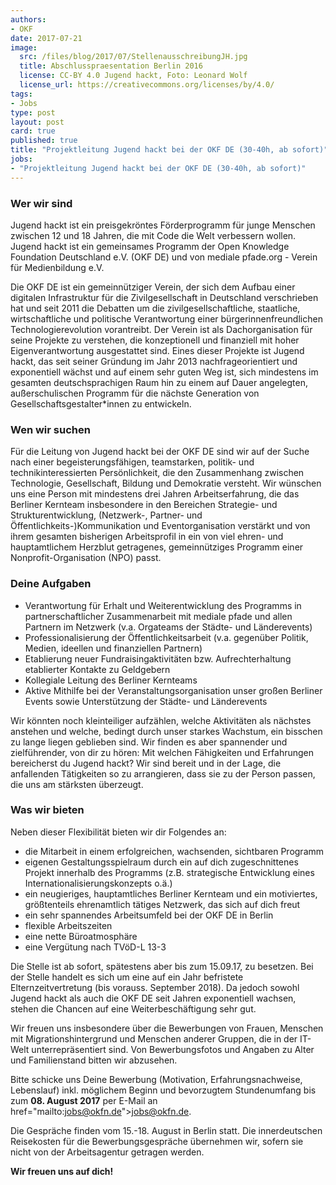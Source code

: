 ```yaml
---
authors:
- OKF
date: 2017-07-21
image:
  src: /files/blog/2017/07/StellenausschreibungJH.jpg
  title: Abschlusspraesentation Berlin 2016
  license: CC-BY 4.0 Jugend hackt, Foto: Leonard Wolf
  license_url: https://creativecommons.org/licenses/by/4.0/
tags:
- Jobs
type: post
layout: post
card: true
published: true
title: "Projektleitung Jugend hackt bei der OKF DE (30-40h, ab sofort)"
jobs: 
- "Projektleitung Jugend hackt bei der OKF DE (30-40h, ab sofort)"
---
```

    
### Wer wir sind
Jugend hackt ist ein preisgekröntes Förderprogramm für junge Menschen zwischen 12 und 18 Jahren, die mit Code die Welt verbessern wollen. Jugend hackt ist ein gemeinsames Programm der Open Knowledge Foundation Deutschland e.V. (OKF DE) und von mediale pfade.org - Verein für Medienbildung e.V. 

Die OKF DE ist ein gemeinnütziger Verein, der sich dem Aufbau einer digitalen Infrastruktur für die Zivilgesellschaft in Deutschland verschrieben hat und seit 2011 die Debatten um die zivilgesellschaftliche, staatliche, wirtschaftliche und politische Verantwortung einer bürgerinnenfreundlichen Technologierevolution vorantreibt. Der Verein ist als Dachorganisation für seine Projekte zu verstehen, die konzeptionell und finanziell mit hoher Eigenverantwortung ausgestattet sind. Eines dieser Projekte ist Jugend hackt, das seit seiner Gründung im Jahr 2013 nachfrageorientiert und exponentiell wächst und auf einem sehr guten Weg ist, sich mindestens im gesamten deutschsprachigen Raum hin zu einem auf Dauer angelegten, außerschulischen Programm für die nächste Generation von Gesellschaftsgestalter*innen zu entwickeln.

### Wen wir suchen
Für die Leitung von Jugend hackt bei der OKF DE sind wir auf der Suche nach einer begeisterungsfähigen, teamstarken, politik- und technikinteressierten Persönlichkeit, die den Zusammenhang zwischen Technologie, Gesellschaft, Bildung und Demokratie versteht. Wir wünschen uns eine Person mit mindestens drei Jahren Arbeitserfahrung, die das Berliner Kernteam insbesondere in den Bereichen Strategie- und Strukturentwicklung, (Netzwerk-, Partner- und Öffentlichkeits-)Kommunikation und Eventorganisation verstärkt und von ihrem gesamten bisherigen Arbeitsprofil in ein von viel ehren- und hauptamtlichem Herzblut getragenes, gemeinnütziges Programm einer Nonprofit-Organisation (NPO) passt. 

### Deine Aufgaben
* Verantwortung für Erhalt und Weiterentwicklung des Programms in partnerschaftlicher Zusammenarbeit mit mediale pfade und allen Partnern im Netzwerk (v.a. Orgateams der Städte- und Länderevents)
* Professionalisierung der Öffentlichkeitsarbeit (v.a. gegenüber Politik, Medien, ideellen und finanziellen Partnern)
* Etablierung neuer Fundraisingaktivitäten bzw. Aufrechterhaltung etablierter Kontakte zu Geldgebern
* Kollegiale Leitung des Berliner Kernteams
* Aktive Mithilfe bei der Veranstaltungsorganisation unser großen Berliner Events sowie Unterstützung der Städte- und Länderevents

Wir könnten noch kleinteiliger aufzählen, welche Aktivitäten als nächstes anstehen und welche, bedingt durch unser starkes Wachstum, ein bisschen zu lange liegen geblieben sind. Wir finden es aber spannender und zielführender, von dir zu hören: Mit welchen Fähigkeiten und Erfahrungen bereicherst du Jugend hackt? Wir sind bereit und in der Lage, die anfallenden Tätigkeiten so zu arrangieren, dass sie zu der Person passen, die uns am stärksten überzeugt. 

### Was wir bieten
Neben dieser Flexibilität bieten wir dir Folgendes an:
 
* die Mitarbeit in einem erfolgreichen, wachsenden, sichtbaren Programm
* eigenen Gestaltungsspielraum durch ein auf dich zugeschnittenes Projekt innerhalb des Programms (z.B. strategische Entwicklung eines Internationalisierungskonzepts o.ä.)
* ein neugieriges, hauptamtliches Berliner Kernteam und ein motiviertes, größtenteils ehrenamtlich tätiges Netzwerk, das sich auf dich freut
* ein sehr spannendes Arbeitsumfeld bei der OKF DE in Berlin
* flexible Arbeitszeiten
* eine nette Büroatmosphäre
* eine Vergütung nach TVöD-L 13-3

Die Stelle ist ab sofort, spätestens aber bis zum 15.09.17, zu besetzen. Bei der Stelle handelt es sich um eine auf ein Jahr befristete Elternzeitvertretung (bis vorauss. September 2018). Da jedoch sowohl Jugend hackt als auch die OKF DE seit Jahren exponentiell wachsen, stehen die Chancen auf eine Weiterbeschäftigung sehr gut. 

Wir freuen uns insbesondere über die Bewerbungen von Frauen, Menschen mit Migrationshintergrund und Menschen anderer Gruppen, die in der IT-Welt unterrepräsentiert sind. Von Bewerbungsfotos und Angaben zu Alter und Familienstand bitten wir abzusehen.
 
Bitte schicke uns Deine Bewerbung (Motivation, Erfahrungsnachweise, Lebenslauf) inkl. möglichem Beginn und bevorzugtem Stundenumfang bis zum **08. August 2017** per E-Mail an href="mailto:jobs@okfn.de">jobs@okfn.de</a>. 

Die Gespräche finden vom 15.-18. August in Berlin statt. Die innerdeutschen Reisekosten für die Bewerbungsgespräche übernehmen wir, sofern sie nicht von der Arbeitsagentur getragen werden. 

**Wir freuen uns auf dich!**
